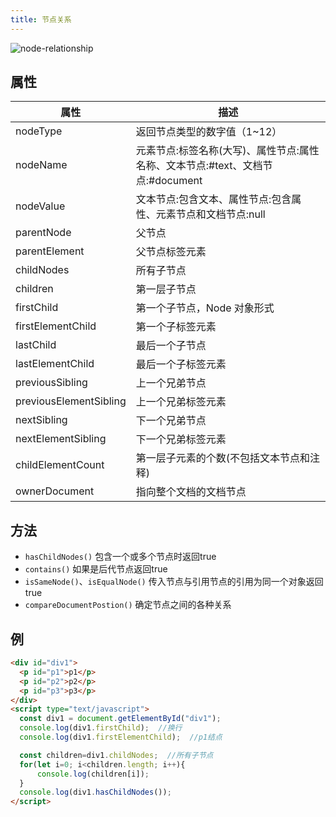 ```yaml
---
title: 节点关系
---
```

![node-relationship](node-relationship.jpg)

## 属性

| 属性 | 描述 |
| --- | --- |
| nodeType | 返回节点类型的数字值（1~12） |
| nodeName | 元素节点:标签名称(大写)、属性节点:属性名称、文本节点:#text、文档节点:#document |
| nodeValue | 文本节点:包含文本、属性节点:包含属性、元素节点和文档节点:null |
| parentNode | 父节点 |
| parentElement | 父节点标签元素 |
| childNodes | 所有子节点 |
| children | 第一层子节点 |
| firstChild | 第一个子节点，Node 对象形式 |
| firstElementChild | 第一个子标签元素 |
| lastChild | 最后一个子节点 |
| lastElementChild | 最后一个子标签元素 |
| previousSibling | 上一个兄弟节点 |
| previousElementSibling | 上一个兄弟标签元素 |
| nextSibling | 下一个兄弟节点 |
| nextElementSibling | 下一个兄弟标签元素 |
| childElementCount | 第一层子元素的个数(不包括文本节点和注释) |
| ownerDocument | 指向整个文档的文档节点 |

## 方法

- `hasChildNodes()` 包含一个或多个节点时返回true
- `contains()` 如果是后代节点返回true
- `isSameNode()`、`isEqualNode()` 传入节点与引用节点的引用为同一个对象返回true
- `compareDocumentPostion()` 确定节点之间的各种关系

## 例

```html
<div id="div1">
  <p id="p1">p1</p>
  <p id="p2">p2</p>
  <p id="p3">p3</p>
</div>
<script type="text/javascript">
  const div1 = document.getElementById("div1");
  console.log(div1.firstChild);  //换行
  console.log(div1.firstElementChild);  //p1结点

  const children=div1.childNodes;  //所有子节点
  for(let i=0; i<children.length; i++){
      console.log(children[i]);
  }
  console.log(div1.hasChildNodes());
</script>
```
